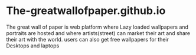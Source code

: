 # The-greatwallofpaper.github.io
The great wall of paper is web platform where Lazy loaded wallpapers  and portraits are hosted and where artists(street) can market their art and share their art with the world. users can also get free wallpapers for their Desktops and laptops

